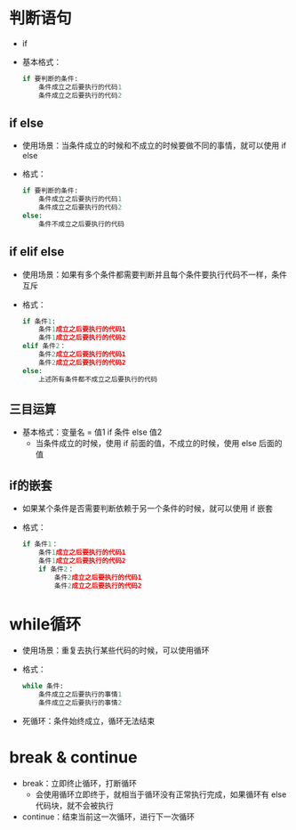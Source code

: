# 判断语句

- if

- 基本格式：

  ```python
  if 要判断的条件:
      条件成立之后要执行的代码1
      条件成立之后要执行的代码2
  ```


## if else

- 使用场景：当条件成立的时候和不成立的时候要做不同的事情，就可以使用 if else

- 格式：

  ```python
  if 要判断的条件:
      条件成立之后要执行的代码1
      条件成立之后要执行的代码2
  else:
      条件不成立之后要执行的代码
  ```


## if elif else

- 使用场景：如果有多个条件都需要判断并且每个条件要执行代码不一样，条件互斥

- 格式：

  ```python
  if 条件1:
      条件1成立之后要执行的代码1
      条件1成立之后要执行的代码2
  elif 条件2：
      条件2成立之后要执行的代码1
      条件2成立之后要执行的代码2
  else:
      上述所有条件都不成立之后要执行的代码
  ```

## 三目运算

- 基本格式：变量名 = 值1 if  条件 else 值2
  - 当条件成立的时候，使用 if 前面的值，不成立的时候，使用 else 后面的值



## if的嵌套

- 如果某个条件是否需要判断依赖于另一个条件的时候，就可以使用 if 嵌套

- 格式：

  ```python
  if 条件1：
      条件1成立之后要执行的代码1
      条件1成立之后要执行的代码2
      if 条件2：
          条件2成立之后要执行的代码1
          条件2成立之后要执行的代码2
  ```


# while循环

- 使用场景：重复去执行某些代码的时候，可以使用循环

- 格式：

  ```python
  while 条件:
      条件成立之后要执行的事情1
      条件成立之后要执行的事情2
  ```

- 死循环：条件始终成立，循环无法结束



# break & continue

- break：立即终止循环，打断循环
  - 会使用循环立即终于，就相当于循环没有正常执行完成，如果循环有 else 代码块，就不会被执行
- continue：结束当前这一次循环，进行下一次循环